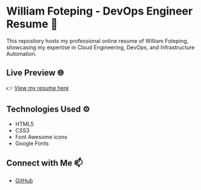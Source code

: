 # William Foteping - DevOps Engineer Resume 🚀

This repository hosts my professional online resume of William Foteping, showcasing my expertise in Cloud Engineering, DevOps, and Infrastructure Automation.

## Live Preview 🌐
👉 [View my resume here](https://wfoteping2101.github.io/devops-resume)

## Technologies Used ⚙️
- HTML5
- CSS3
- Font Awesome icons
- Google Fonts

## Connect with Me 📫
- [GitHub](https://github.com/wfoteping2101)
